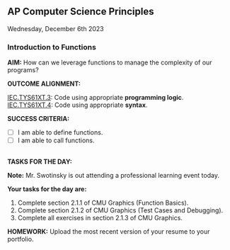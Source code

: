 ## AP Computer Science Principles
Wednesday, December 6th 2023<BR>

### **Introduction to Functions**

**AIM:** How can we leverage functions to manage the complexity of our programs?

**OUTCOME ALIGNMENT:**

<ins>IEC.TYS61XT.3</ins>: Code using appropriate **programming logic**.
<br><ins>IEC.TYS61XT.4</ins>: Code using appropriate **syntax**.

**SUCCESS CRITERIA:**

- [ ] I am able to define functions.
- [ ] I am able to call functions.
        
##

**TASKS FOR THE DAY:**

**Note:** Mr. Swotinsky is out attending a professional learning event today.  

**Your tasks for the day are:**

1. Complete section 2.1.1 of CMU Graphics (Function Basics).
2. Complete section 2.1.2 of CMU Graphics (Test Cases and Debugging).
3. Complete all exercises in section 2.1.3 of CMU Graphics.

**HOMEWORK:** Upload the most recent version of your resume to your portfolio.
